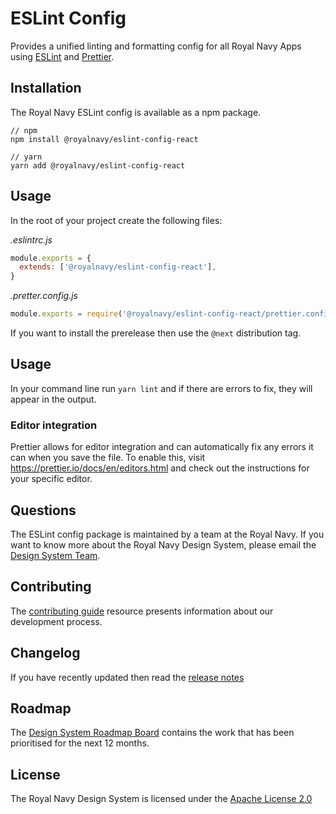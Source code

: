 # ESLint Config
Provides a unified linting and formatting config for all Royal Navy Apps using [ESLint](https://eslint.org/) and [Prettier](https://prettier.io/).

## Installation
The Royal Navy ESLint config is available as a npm package.

```
// npm
npm install @royalnavy/eslint-config-react

// yarn
yarn add @royalnavy/eslint-config-react
```

## Usage
In the root of your project create the following files:

_.eslintrc.js_

```js
module.exports = {
  extends: ['@royalnavy/eslint-config-react'],
}
```

_.pretter.config.js_

```js
module.exports = require('@royalnavy/eslint-config-react/prettier.config')
```

If you want to install the prerelease then use the `@next` distribution tag.

## Usage
In your command line run `yarn lint` and if there are errors to fix, they will appear in the output.

### Editor integration
Prettier allows for editor integration and can automatically fix any errors it can when you save the file. To enable this, visit https://prettier.io/docs/en/editors.html and check out the instructions for your specific editor.

## Questions
The ESLint config package is maintained by a team at the Royal Navy. If you want to know more about the Royal Navy Design System, please email the [Design System Team](mailto:design-system@royalnavy.io).

## Contributing
The [contributing guide](https://github.com/Royal-Navy/design-system/blob/master/docs/contributing.md) resource presents information about our development process. 

## Changelog
If you have recently updated then read the [release notes](https://github.com/Royal-Navy/design-system/releases)

## Roadmap
The [Design System Roadmap Board](https://github.com/orgs/Royal-Navy/projects/5) contains the work that has been prioritised for the next 12 months.

## License
The Royal Navy Design System is licensed under the [Apache License 2.0](https://github.com/Royal-Navy/design-system/blob/master/LICENSE)

